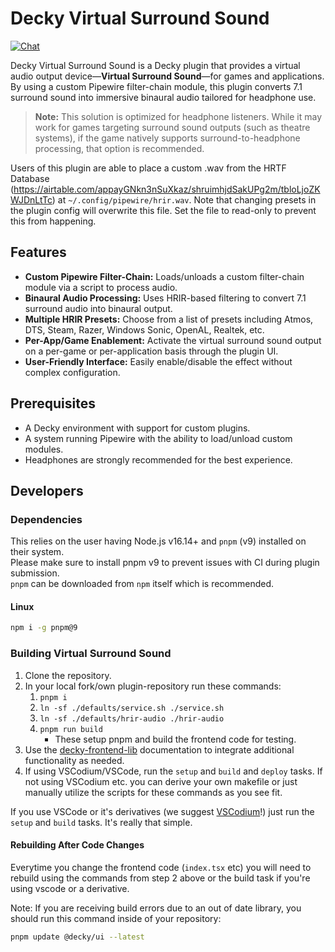 # Decky Virtual Surround Sound

[![Chat](https://img.shields.io/badge/chat-on%20discord-7289da.svg)](https://streamingtech.co.nz/discord)

Decky Virtual Surround Sound is a Decky plugin that provides a virtual audio output device—**Virtual Surround Sound**—for games and applications. By using a custom Pipewire filter-chain module, this plugin converts 7.1 surround sound into immersive binaural audio tailored for headphone use.

> **Note:** This solution is optimized for headphone listeners. While it may work for games targeting surround sound outputs (such as theatre systems), if the game natively supports surround-to-headphone processing, that option is recommended.

Users of this plugin are able to place a custom .wav from the HRTF Database (https://airtable.com/appayGNkn3nSuXkaz/shruimhjdSakUPg2m/tbloLjoZKWJDnLtTc) at `~/.config/pipewire/hrir.wav`. Note that changing presets in the plugin config will overwrite this file. Set the file to read-only to prevent this from happening.

## Features

- **Custom Pipewire Filter-Chain:** Loads/unloads a custom filter-chain module via a script to process audio.
- **Binaural Audio Processing:** Uses HRIR-based filtering to convert 7.1 surround audio into binaural output.
- **Multiple HRIR Presets:** Choose from a list of presets including Atmos, DTS, Steam, Razer, Windows Sonic, OpenAL, Realtek, etc.
- **Per-App/Game Enablement:** Activate the virtual surround sound output on a per-game or per-application basis through the plugin UI.
- **User-Friendly Interface:** Easily enable/disable the effect without complex configuration.

## Prerequisites

- A Decky environment with support for custom plugins.
- A system running Pipewire with the ability to load/unload custom modules.
- Headphones are strongly recommended for the best experience.

## Developers

### Dependencies

This relies on the user having Node.js v16.14+ and `pnpm` (v9) installed on their system.  
Please make sure to install pnpm v9 to prevent issues with CI during plugin submission.  
`pnpm` can be downloaded from `npm` itself which is recommended.

#### Linux

```bash
npm i -g pnpm@9
```

### Building Virtual Surround Sound

1. Clone the repository.
2. In your local fork/own plugin-repository run these commands:
   1. ``pnpm i``
   2. ``ln -sf ./defaults/service.sh ./service.sh``
   3. ``ln -sf ./defaults/hrir-audio ./hrir-audio``
   4. ``pnpm run build``
      - These setup pnpm and build the frontend code for testing.
3. Use the [decky-frontend-lib](https://github.com/SteamDeckHomebrew/decky-frontend-lib) documentation to integrate additional functionality as needed.
4. If using VSCodium/VSCode, run the `setup` and `build` and `deploy` tasks. If not using VSCodium etc. you can derive your own makefile or just manually utilize the scripts for these commands as you see fit.

If you use VSCode or it's derivatives (we suggest [VSCodium](https://vscodium.com/)!) just run the `setup` and `build` tasks. It's really that simple.

#### Rebuilding After Code Changes

Everytime you change the frontend code (`index.tsx` etc) you will need to rebuild using the commands from step 2 above or the build task if you're using vscode or a derivative.

Note: If you are receiving build errors due to an out of date library, you should run this command inside of your repository:

```bash
pnpm update @decky/ui --latest
```
